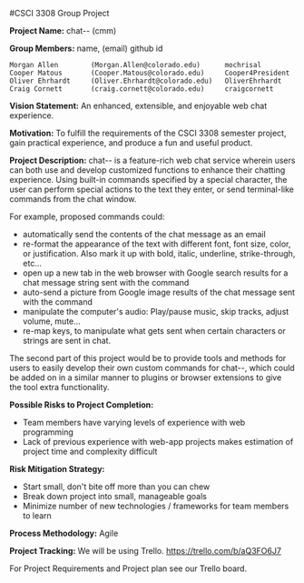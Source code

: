 #CSCI 3308 Group Project

**Project Name:** chat-- (cmm)

**Group Members:** name, (email) github id

    Morgan Allen        (Morgan.Allen@colorado.edu)      mochrisal
    Cooper Matous       (Cooper.Matous@colorado.edu)     Cooper4President
    Oliver Ehrhardt     (Oliver.Ehrhardt@colorado.edu)   OliverEhrhardt
    Craig Cornett       (craig.cornett@colorado.edu)     craigcornett

**Vision Statement:**
An enhanced, extensible, and enjoyable web chat experience.

**Motivation:**
To fulfill the requirements of the CSCI 3308 semester project, gain practical experience, and produce a fun and useful product.

**Project Description:**
chat-- is a feature-rich web chat service wherein users can both use and 
develop customized functions to enhance their chatting experience. Using 
built-in commands specified by a special character, the user can perform 
special actions to the text they enter, or send terminal-like commands from the
chat window.

For example, proposed commands could:

- automatically send the contents of the chat message as an email
- re-format the appearance of the text with different font, font size, color, 
   or justification. Also mark it up with bold, italic, underline, 
   strike-through, etc...
- open up a new tab in the web browser with Google search results for a chat 
   message string sent with the command
- auto-send a picture from Google image results of the chat message sent with 
   the command
- manipulate the computer's audio: Play/pause music, skip tracks, adjust 
   volume, mute...
- re-map keys, to manipulate what gets sent when certain characters or strings
   are sent in chat.

The second part of this project would be to provide tools and methods for users
to easily develop their own custom commands for chat--, which could be added on
in a similar manner to plugins or browser extensions to give the tool extra 
functionality.

**Possible Risks to Project Completion:**
- Team members have varying levels of experience with web programming
- Lack of previous experience with web-app projects makes estimation of project time and complexity difficult

**Risk Mitigation Strategy:**
- Start small, don't bite off more than you can chew
- Break down project into small, manageable goals
- Minimize number of new technologies / frameworks for team members to learn

**Process Methodology:**
Agile

**Project Tracking:**
We will be using Trello.
https://trello.com/b/aQ3FO6J7

For Project Requirements and Project plan see our Trello board.
